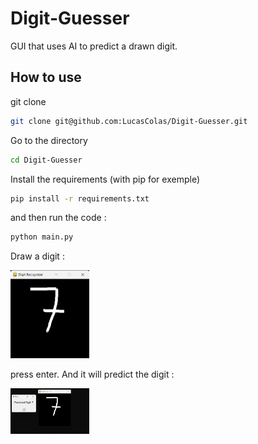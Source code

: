 # Digit-Guesser

GUI that uses AI to predict a drawn digit.

## How to use
git clone 
```bash
git clone git@github.com:LucasColas/Digit-Guesser.git
```
Go to the directory
```bash
cd Digit-Guesser
```
Install the requirements (with pip for exemple) 
```bash
pip install -r requirements.txt
```

and then run the code : 
```bash
python main.py
```

Draw a digit :

<img src="https://github.com/LucasColas/Digit-Guesser/blob/main/img/gui.png" width=25% height=25%>

press enter. And it will predict the digit : 

<img src="https://github.com/LucasColas/Digit-Guesser/blob/main/img/gui_pred.png" width=25% height=25%>

